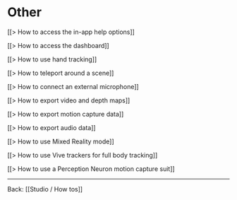 # Other

[[> How to access the in-app help options]]

[[> How to access the dashboard]]

[[> How to use hand tracking]]

[[> How to teleport around a scene]]

[[> How to connect an external microphone]]

[[> How to export video and depth maps]]

[[> How to export motion capture data]]

[[> How to export audio data]]

[[> How to use Mixed Reality mode]]

[[> How to use Vive trackers for full body tracking]]

[[> How to use a Perception Neuron motion capture suit]]

---

Back: [[Studio / How tos]]

